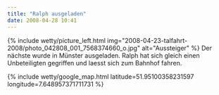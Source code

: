 ```yaml
---
title: "Ralph ausgeladen"
date: 2008-04-28 10:41
---
```

{% include wetty/picture_left.html img="2008-04-23-talfahrt-2008/photo_042808_001_7568374660_o.jpg" alt="Aussteiger" %}
Der nächste wurde in Münster ausgeladen. Ralph hat sich gleich einen Unbeteiligten gegriffen und laesst sich zum Bahnhof fahren. 

{% include wetty/google_map.html latitude=51.95100358231597 longitude=7.648957371711731 %}
